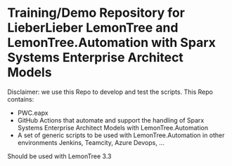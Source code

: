 Training/Demo Repository for LieberLieber LemonTree and LemonTree.Automation with Sparx Systems Enterprise Architect Models
==================================
Disclaimer: we use this Repo to develop and test the scripts.
This Repo contains:
* PWC.eapx
* GitHub Actions that automate and support the handling of Sparx Systems Enterprise Architect Models with LemonTree.Automation
* A set of generic scripts to be used with LemonTree.Automation in other environments Jenkins, Teamcity, Azure Devops, ...

Should be used with LemonTree 3.3
